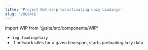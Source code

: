 ```yaml
---
title: 'Project Not-so-procrastinating Lazy Loadings'
slug: '/9E64CE'
---
```


import WIP from '@site/src/components/WIP'

<WIP />

- `img loading=lazy` 
- If network idles for a given timespan, starts preloading lazy data